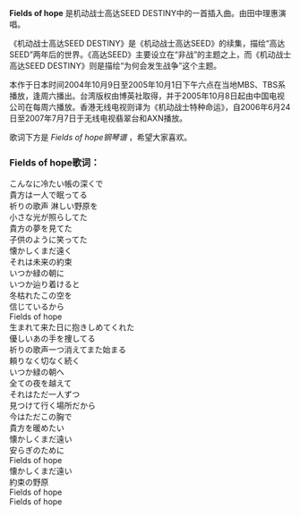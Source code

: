 

**Fields of hope** 是机动战士高达SEED DESTINY中的一首插入曲。由田中理惠演唱。

  
《机动战士高达SEED
DESTINY》是《机动战士高达SEED》的续集，描绘“高达SEED”两年后的世界。《高达SEED》主要设立在“非战”的主题之上，而《机动战士高达SEED
DESTINY》则是描绘“为何会发生战争”这个主题。

  
本作于日本时间2004年10月9日至2005年10月1日下午六点在当地MBS、TBS系播放，逢周六播出。台湾版权由博英社取得，并于2005年10月8日起由中国电视公司在每周六播放。香港无线电视则译为《机动战士特种命运》，自2006年6月24日至2007年7月7日于无线电视翡翠台和AXN播放。

  
歌词下方是 _Fields of hope钢琴谱_ ，希望大家喜欢。

### Fields of hope歌词：

こんなに冷たい帳の深くで  
貴方は一人で眠ってる  
祈りの歌声 淋しい野原を  
小さな光が照らしてた  
貴方の夢を見てた  
子供のように笑ってた  
懐かしくまだ遠く  
それは未来の約束  
いつか緑の朝に  
いつか辿り着けると  
冬枯れたこの空を  
信じているから  
Fields of hope  
生まれて来た日に抱きしめてくれた  
優しいあの手を捜してる  
祈りの歌声一つ消えてまた始まる  
頼りなく切なく続く  
いつか緑の朝へ  
全ての夜を越えて  
それはただ一人ずつ  
見つけて行く場所だから  
今はただこの胸で  
貴方を暖めたい  
懐かしくまだ遠い  
安らぎのために  
Fields of hope  
懐かしくまだ遠い  
約束の野原  
Fields of hope  
Fields of hope

